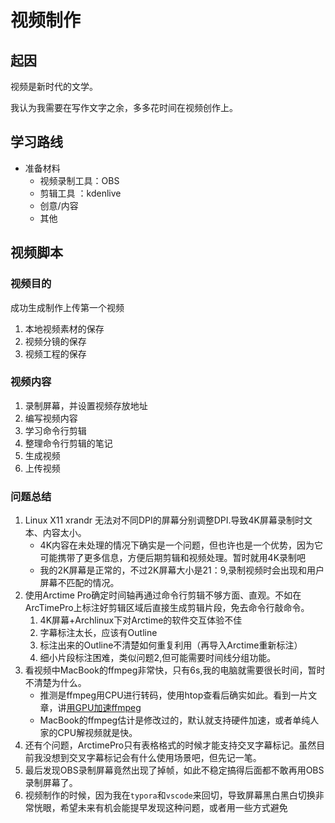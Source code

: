 # 视频制作

## 起因

视频是新时代的文学。

我认为我需要在写作文字之余，多多花时间在视频创作上。

## 学习路线

- 准备材料
  - 视频录制工具：OBS
  - 剪辑工具 ：kdenlive
  - 创意/内容
  - 其他



## 视频脚本

### 视频目的

成功生成制作上传第一个视频

1. 本地视频素材的保存
2. 视频分镜的保存
3. 视频工程的保存



### 视频内容

1. 录制屏幕，并设置视频存放地址
2. 编写视频内容
3. 学习命令行剪辑
4. 整理命令行剪辑的笔记
5. 生成视频
6. 上传视频



### 问题总结

1. Linux X11 xrandr 无法对不同DPI的屏幕分别调整DPI.导致4K屏幕录制时文本、内容太小。
   - 4K内容在未处理的情况下确实是一个问题，但也许也是一个优势，因为它可能携带了更多信息，方便后期剪辑和视频处理。暂时就用4K录制吧
   - 我的2K屏幕是正常的，不过2K屏幕大小是21：9,录制视频时会出现和用户屏幕不匹配的情况。
2. 使用Arctime Pro确定时间轴再通过命令行剪辑不够方面、直观。不如在ArcTimePro上标注好剪辑区域后直接生成剪辑片段，免去命令行敲命令。
   1. 4K屏幕+Archlinux下对Arctime的软件交互体验不佳
   2. 字幕标注太长，应该有Outline
   3. 标注出来的Outline不清楚如何重复利用（再导入Arctime重新标注）
   4. 细小片段标注困难，类似问题2,但可能需要时间线分组功能。
3. 看视频中MacBook的ffmpeg非常快，只有6s,我的电脑就需要很长时间，暂时不清楚为什么。
   - 推测是ffmpeg用CPU进行转码，使用htop查看后确实如此。看到一片文章，讲[用GPU加速ffmpeg](https://developer.nvidia.com/zh-cn/blog/nvidia-ffmpeg-transcoding-guide/)
   - MacBook的ffmpeg估计是修改过的，默认就支持硬件加速，或者单纯人家的CPU解视频就是快。
4. 还有个问题，ArctimePro只有表格格式的时候才能支持交叉字幕标记。虽然目前我没想到交叉字幕标记会有什么使用场景吧，但先记一笔。
4. 最后发现OBS录制屏幕竟然出现了掉帧，如此不稳定搞得后面都不敢再用OBS录制屏幕了。
4. 视频制作的时候，因为我在`typora`和`vscode`来回切，导致屏幕黑白黑白切换非常恍眼，希望未来有机会能提早发现这种问题，或者用一些方式避免





